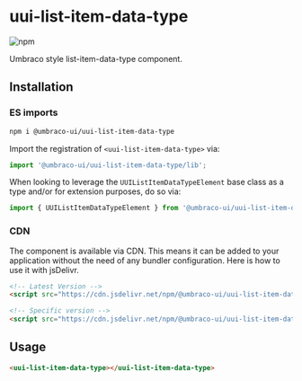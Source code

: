 # uui-list-item-data-type

![npm](https://img.shields.io/npm/v/@umbraco-ui/uui-list-item-data-type?logoColor=%231B264F)

Umbraco style list-item-data-type component.

## Installation

### ES imports

```zsh
npm i @umbraco-ui/uui-list-item-data-type
```

Import the registration of `<uui-list-item-data-type>` via:

```javascript
import '@umbraco-ui/uui-list-item-data-type/lib';
```

When looking to leverage the `UUIListItemDataTypeElement` base class as a type and/or for extension purposes, do so via:

```javascript
import { UUIListItemDataTypeElement } from '@umbraco-ui/uui-list-item-data-type/lib/uui-list-item-data-type.element';
```

### CDN

The component is available via CDN. This means it can be added to your application without the need of any bundler configuration. Here is how to use it with jsDelivr.

```html
<!-- Latest Version -->
<script src="https://cdn.jsdelivr.net/npm/@umbraco-ui/uui-list-item-data-type@latest/dist/uui-list-item-data-type.min.js"></script>

<!-- Specific version -->
<script src="https://cdn.jsdelivr.net/npm/@umbraco-ui/uui-list-item-data-type@X.X.X/dist/uui-list-item-data-type.min.js"></script>
```

## Usage

```html
<uui-list-item-data-type></uui-list-item-data-type>
```
